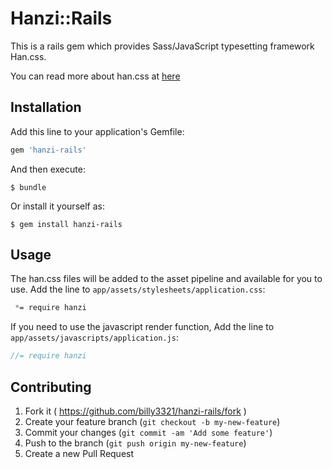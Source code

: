 # Hanzi::Rails

This is a rails gem which provides Sass/JavaScript typesetting framework Han.css.

You can read more about han.css at [here](https://github.com/ethantw/Han/)

## Installation

Add this line to your application's Gemfile:

```ruby
gem 'hanzi-rails'
```

And then execute:

    $ bundle

Or install it yourself as:

    $ gem install hanzi-rails

## Usage

The han.css files will be added to the asset pipeline and available for you to use. Add the line to `app/assets/stylesheets/application.css`:

```css
 *= require hanzi
```

If you need to use the javascript render function, Add the line to `app/assets/javascripts/application.js`:

```js
//= require hanzi
```

## Contributing

1. Fork it ( https://github.com/billy3321/hanzi-rails/fork )
2. Create your feature branch (`git checkout -b my-new-feature`)
3. Commit your changes (`git commit -am 'Add some feature'`)
4. Push to the branch (`git push origin my-new-feature`)
5. Create a new Pull Request
